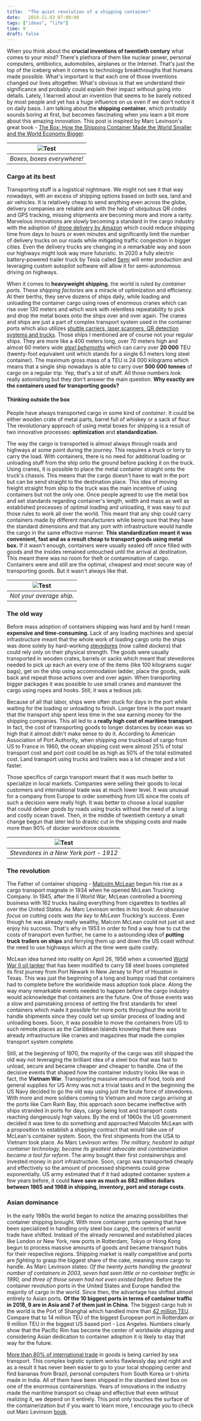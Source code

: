```yaml
---
title:  "The quiet revolution of a shipping container"
date:   2019-11-03 07:00:00
tags: ["ideas", "life"]
time: 9
draft: false
---
```


When you think about the **crucial inventions of twentieth century** what comes to your mind? There's plethora of them like nuclear power, personal computers, antibiotics, automobiles, airplanes or the Internet. That's just the top of the iceberg when it comes to technology breakthroughs that humans made possible. What's important is that each one of those inventions changed our lives altogether. What's obvious is that we understand their significance and probably could explain their impact without going into details. Lately, I learned about an invention that seems to be barely noticed by most people and yet has a huge influence on us even if we don't notice it on daily basis. I am talking about the **shipping container**, which probably sounds boring at first, but becomes fascinating when you learn a bit more about this amazing innovation. This post is inspired by Marc Levinson's great book - [The Box: How the Shipping Container Made the World Smaller and the World Economy Bigger](https://www.amazon.com/Box-Shipping-Container-Smaller-Economy-ebook/dp/B003U2TR5O).

| ![Test](/images/posts/containers.jpg) |
|:--:|
| *Boxes, boxes everywhere!* |

### Cargo at its best
Transporting stuff is a logistical nightmare. We might not see it that way nowadays, with an excess of shipping options based
on both sea, land and air vehicles. It is relatively cheap to send anything even across the globe, delivery companies are reliable and with the help of ubiquitous QR codes and GPS tracking, missing shipments are becoming more and more a rarity. Marvelous innovations are slowly becoming a standard in the cargo industry with the adoption of [drone delivery by Amazon](https://www.amazon.com/Amazon-Prime-Air/b?ie=UTF8&node=8037720011) which could reduce shipping time from days to hours or even minutes and significantly limit the number of delivery trucks on our roads while mitigating traffic congestion in bigger cities. Even the delivery trucks are changing in a remarkable way and soon our highways might look way more futuristic. In 2020 a fully electric battery-powered trailer truck by Tesla called [Semi](https://en.wikipedia.org/wiki/Tesla_Semi) will enter production and leveraging custom autopilot software will allow it for semi-autonomous driving on highways.

When it comes to **heavyweight shipping**, the world is ruled by _container ports_. These _shipping factories_ are a miracle of optimization and efficiency. At their berths, they serve dozens of ships daily, while loading and unloading the container cargo using rows of enormous cranes which can rise over 130 meters and which work with relentless repeatability to pick and drop the metal boxes onto the ships over and over again. The cranes and ships are just a part of complex transport system used in the container ports which also utilizes [shuttle carriers, laser scanners, QR detection systems and trucks](https://www.popularmechanics.com/technology/infrastructure/g2787/unloading-the-worlds-biggest-container-ship/). Those ships I mentioned are of course not your regular ships. They are more like a 400 meters long, over 70 meters high and almost 60 meters wide _[steel behemoths](https://www.championfreight.co.nz/news/largest-container-ship)_ which can carry over **20 000** TEU (twenty-foot equivalent unit which stands for a single 6.1 meters long steel container). The maximum gross mass of a TEU is 24 000 kilograms which means that a single ship nowadays is able to carry over **500 000 tonnes** of cargo on a regular trip. Yep, that's a lot of stuff. All those numbers look really astonishing but they don't answer the main question. **Why exactly are the containers used for transporting goods?**

#### Thinking outside the box
People have always transported cargo in some kind of _container_. It could be either wooden crate of metal parts, barrel full of whiskey or a sack of flour. The revolutionary approach of using metal boxes for shipping is a result of two innovative processes: **optimization** and **standardization**.

The way the cargo is transported is almost always through roads and highways at some point during the journey. This requires a truck or lorry to carry the load. With containers, there is no need for additional loading or unloading stuff from the ship onto the ground before packing it on the truck. Using cranes, it is possible to place the metal container straight onto the truck's chassis. This means that the cargo doesn't have to wait in the port but can be send straight to the destination place.
This idea of moving freight straight from ship to the truck was the main incentive of using containers but not the only one.
Once people agreed to use the metal box and set standards regarding container's length, width and mass as well as established processes of optimal loading and unloading, it was easy to put those rules to work all over the world. This meant that any ship could carry containers made by different manufacturers while being sure that they have the standard dimensions and that any port with infrastructure would handle the cargo in the same effective manner. **This standardization meant it was convenient, fast and as a result cheap to transport goods using metal box.** If it wasn't enough, containers were usually sealed off once filled with goods and the insides remained untouched until the arrival at destination. This meant there was no room for theft or contamination of cargo. Containers were and still are the optimal, cheapest and most secure way of transporting goods.
But it wasn't always like that. 

| ![Test](/images/posts/containership.jpg) |
|:--:|
| *Not your average ship.* |

### The old way
Before mass adoption of containers shipping was hard and by hard I mean **expensive and time-consuming**. Lack of any loading machines and special infrastructure meant that the whole work of loading cargo onto the ships was done solely by hard-working [stevedores](https://en.wikipedia.org/wiki/Stevedore) (now called _dockers_) that could rely only on their physical strength. The goods were usually transported in wooden crates, barrels or sacks which meant that stevedores needed to pick up each an every one of the items (like 100 kilograms sugar bags), get on the ship using accommodation ladder, place the goods, walk back and repeat those actions over and over again. When transporting bigger packages it was possible to use small cranes and maneuver the cargo using ropes and hooks. Still, it was a tedious job.

Because of all that labor, ships were often stuck for days in the port while waiting for the loading or unloading to finish. Longer time in the port meant that the transport ship spent less time in the sea earning money for the shipping companies. This all led to a **really high cost of maritime transport**. In fact, the cost of transporting goods to longer distances by ocean was so high that it almost didn't make sense to do it. According to American Association of Port Authority, when shipping one truckload of cargo from US to France in 1960, the ocean shipping cost were almost 25% of total transport cost and port cost could be as high as 50% of the total estimated cost. Land transport using trucks and trailers was a lot cheaper and a lot faster.

Those specifics of cargo transport meant that it was much better to specialize in local markets. Companies were selling their goods to local customers and international trade was at much lower level. It was unusual for a company from Europe to order something from US since the costs of such a decision were really high. It was better to choose a local supplier that could deliver goods by roads using trucks without the need of a long and costly ocean travel. Then, in the middle of twentieth century a small change begun that later led to drastic cut in the shipping costs and made more than 90% of docker workforce obsolete.

| ![Test](/images/posts/stevedores.jpg) |
|:--:|
| *Stevedores in a New York port - 1912* |

### The revolution
The Father of container shipping - [Malcolm McLean](https://en.wikipedia.org/wiki/Malcom_McLean) begun his rise as a cargo transport magnate in 1934 when he opened McLean Trucking Company. In 1945, after the II World War, McLean controlled a booming business with 162 trucks hauling everything from cigarettes to textiles all over the United States. As Marc Levinson writes in his book: _An obsessive focus on cutting costs was the key to McLean Trucking's success_. Even though he was already really wealthy, Malcom McLean could not just sit and enjoy his success. That's why in 1953 in order to find a way how to cut the costs of transport even further, he came to a astounding idea of **putting truck trailers on ships** and ferrying them up and down the US coast without the need to use highways which at the time were quite costly.

McLean idea turned into reality on April 26, 1956 when a converted [World War II oil tanker](https://en.wikipedia.org/wiki/SS_Ideal_X) that has been modified to carry 58 steel boxes completed its first journey from Port Newark in New Jersey to Port of Houston in Texas. This was just the beginning of a long and bumpy road that containers had to complete before the worldwide mass adoption took place. Along the way many remarkable events needed to happen before the cargo industry would acknowledge that containers are the future. One of those events was a slow and painstaking process of setting the first standards for steel containers which made it possible for more ports throughout the world to handle shipments since they could set up similar process of loading and unloading boxes. Soon, it was possible to move the containers from US to such remote places as the Caribbean Islands knowing that there was already infrastructure like cranes and magazines that made the complex transport system complete.

Still, at the beginning of 1970, the majority of the cargo was still shipped the old way not leveraging the brilliant idea of a steel box that was fast to unload, secure and became cheaper and cheaper to handle. One of the decisive events that shaped how the container industry looks like was in fact, the **Vietnam War**. Transporting massive amounts of food, tools and general supplies for US Army was not a trivial tasks and in the beginning the US Navy decided to go the old way using just the brute force of stevedores. With more and more soldiers coming to Vietnam and more cargo arriving at the ports like Cam Ranh Bay, this approach soon became ineffective with ships stranded in ports for days, cargo being lost and transport costs reaching dangerously high values. By the end of 1960s the US government decided it was time to do something and approached Malcolm McLean with a proposition to establish a shipping contract that would take use of McLean's container system. Soon, the first shipments from the USA to Vietnam took place. As Marc Levinson writes: _The military, hesitant to adopt container technology, became its greatest advocate and containerization became a tool for reform_. The army bought their first containerships and invested money in port infrastructure. Soon, cargo was transported cheaply and effectively so the amount of processed shipments could grow exponentially. US army estimated that if it had adopted container system a few years before, it could **have save as much as 882 million dollars between 1965 and 1968 in shipping, inventory, port and storage costs**.

### Asian dominance
In the early 1980s the world began to notice the amazing possibilities that container shipping brought. With more container ports opening that have been specialized in handling only steel box cargo, the centers of world trade have shifted. Instead of the already renowned and established places like London or New York, new ports in Rotterdam, Tokyo or Hong Kong begun to process massive amounts of goods and became transport hubs for their respective regions. Shipping market is really competitive and ports are _fighting_ to grasp the biggest share of the cake, meaning more cargo to handle. As Marc Levinson states: _Of the twenty ports handling the greatest number of containers in 2003, seven had seen little or no container traffic in 1990, and three of those seven had not even existed before_. Before the container revolution ports in the United States and Europe handled the majority of cargo in the world. Since then, the advantage has shifted almost entirely to Asian ports. **Of the 10 biggest ports in terms of container traffic in 2018, 9 are in Asia and 7 of them just in China**. The biggest cargo hub in the world is the Port of Shanghai which handled more than [42 million TEU](https://en.wikipedia.org/wiki/List_of_busiest_container_ports). Compare that to 14 million TEU of the biggest European port in Rotterdam or 9 million TEU in the biggest US based port - Los Angeles. Numbers clearly show that the Pacific Rim has become the center of worldwide shipping and considering Asian dedication to container adoption it is likely to stay that way for the future.

[More than 80% of international trade](https://www.researchgate.net/publication/228346628_Benchmarking_the_efficiency_of_Asian_container_ports) in goods is being carried by sea transport. This complex logistic system works flawlessly day and night and as a result it has never been easier to go to your local shopping center and find bananas from Brazil, personal computers from South Korea or t-shirts made in India. All of them have been shipped in the standard steel box on one of the enormous containerships. Years of innovations in the industry made the maritime transport so cheap and effective that even without realizing it, we depend on it entirely. This post only touches the surface of the   containerization but if you want to learn more, I encourage you to check out Marc Levinson [book](https://www.amazon.com/Box-Shipping-Container-Smaller-Economy-ebook/dp/B003U2TR5O).
